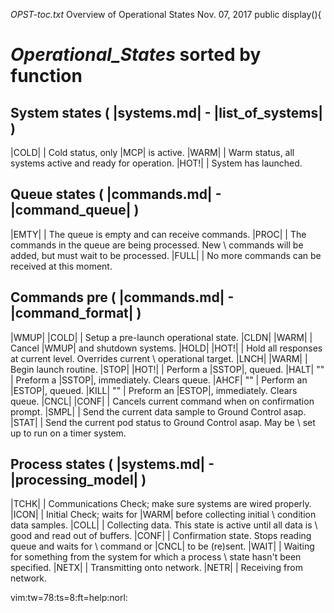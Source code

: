 *OPST-toc.txt*		Overview of Operational States		Nov. 07, 2017
  public display(){

*Operational_States*	sorted by function
===============================================================================

System states		( |systems.md| - |list_of_systems| )
-------------------------------------------------------------------------------
  |COLD|	|  Cold status, only |MCP| is active.
  |WARM|	|  Warm status, all systems active and ready for operation.
  |HOT!|	|  System has launched.

Queue states		( |commands.md| - |command_queue| )
-------------------------------------------------------------------------------
  |EMTY|	|  The queue is empty and can receive commands.
  |PROC|	|  The commands in the queue are being processed. New
		 \	commands will be added, but must wait to be processed.
  |FULL|	|  No more commands can be received at this moment.

Commands    pre		( |commands.md| - |command_format| )
-------------------------------------------------------------------------------
  |WMUP|     |COLD| |  Setup a pre-launch operational state.
  |CLDN|     |WARM| |  Cancel |WMUP| and shutdown systems.
  |HOLD|     |HOT!| |  Hold all responses at current level. Overrides current
		 \	operational target.
  |LNCH|     |WARM| |  Begin launch routine.
  |STOP|     |HOT!| |  Perform a |SSTOP|, queued.
  |HALT|      ""  |  Preform a |SSTOP|, immediately. Clears queue.
  |AHCF|      ""  |  Perform an |ESTOP|, queued.
  |KILL|      ""  |  Preform an |ESTOP|, immediately. Clears queue.
  |CNCL|     |CONF| |  Cancels current command when on confirmation prompt.
  |SMPL|	|  Send the current data sample to Ground Control asap.
  |STAT|	|  Send the current pod status to Ground Control asap. May be
		 \	set up to run on a timer system.

Process states		( |systems.md| - |processing_model| )
-------------------------------------------------------------------------------
  |TCHK|	|  Communications Check; make sure systems are wired properly.
  |ICON|	|  Initial Check; waits for |WARM| before collecting initial
		 \	condition data samples.
  |COLL|	|  Collecting data. This state is active until all data is
		 \	good and read out of buffers.
  |CONF|	|  Confirmation state. Stops reading queue and waits for
		 \	command or |CNCL| to be (re)sent.
  |WAIT|	|  Waiting for something from the system for which a process
		 \	state hasn't been specified.
  |NETX|	|  Transmitting onto network.
  |NETR|	|  Receiving from network.








 vim:tw=78:ts=8:ft=help:norl:
